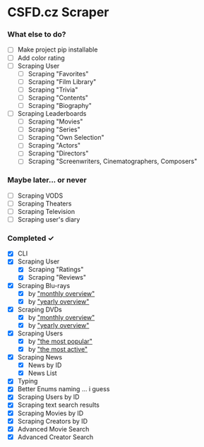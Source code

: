 # CSFD.cz Scraper

### What else to do?
- [ ] Make project pip installable
- [ ] Add color rating
- [ ] Scraping User
  - [ ] Scraping "Favorites"
  - [ ] Scraping "Film Library"
  - [ ] Scraping "Trivia"
  - [ ] Scraping "Contents"
  - [ ] Scraping "Biography"
- [ ] Scraping Leaderboards
  - [ ] Scraping "Movies"
  - [ ] Scraping "Series"
  - [ ] Scraping "Own Selection"
  - [ ] Scraping "Actors"
  - [ ] Scraping "Directors"
  - [ ] Scraping "Screenwriters, Cinematographers, Composers"

### Maybe later... or never
- [ ] Scraping VODS
- [ ] Scraping Theaters
- [ ] Scraping Television
- [ ] Scraping user's diary

### Completed ✓
- [x] CLI
- [x] Scraping User
  - [x] Scraping "Ratings"
  - [x] Scraping "Reviews"
- [x] Scraping Blu-rays
  - [x] by ["monthly overview"](https://www.csfd.cz/bluray/)
  - [x] by ["yearly overview"](https://www.csfd.cz/bluray/rocne/)
- [x] Scraping DVDs
  - [x] by ["monthly overview"](https://www.csfd.cz/dvd/)
  - [x] by ["yearly overview"](https://www.csfd.cz/dvd/rocne/)
- [x] Scraping Users
  - [x] by ["the most popular"](https://www.csfd.cz/uzivatele/)
  - [x] by ["the most active"](https://www.csfd.cz/uzivatele/nejaktivnejsi/)
- [x] Scraping News
  - [x] News by ID
  - [x] News List
- [x] Typing
- [x] Better Enums naming ... i guess
- [x] Scraping Users by ID
- [x] Scraping text search results
- [x] Scraping Movies by ID
- [x] Scraping Creators by ID
- [x] Advanced Movie Search
- [x] Advanced Creator Search
